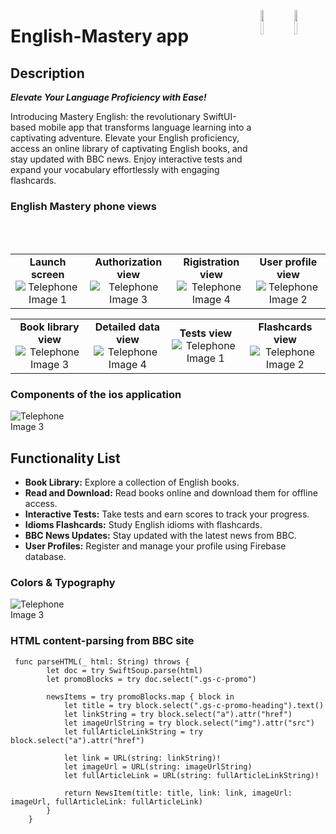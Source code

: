 <a href="https://developer.apple.com/xcode/swiftui/"><img src="https://img.icons8.com/?size=512&id=24465&format=png" align="right" width="10%"></a>
<img src="https://i.imgur.com/2wXKp4n.png" align="right" width="10%"></a>
# English-Mastery app
## Description
_**Elevate Your Language Proficiency with Ease!**_

Introducing Mastery English: the revolutionary SwiftUI-based mobile app that transforms language learning into a captivating adventure. Elevate your English proficiency, access an online library of captivating English books, and stay updated with BBC news. Enjoy interactive tests and expand your vocabulary effortlessly with engaging flashcards.
### English Mastery phone views


<table>
  <tr>
    <td align="center"><strong>Launch screen</strong><br><img src="https://i.imgur.com/Dn7xGdv.png" alt="Telephone Image 1"></td>
    <td align="center"><strong>Authorization view</strong><br><img src="https://i.imgur.com/oFrqpEi.png" alt="Telephone Image 3"></td>
    <td align="center"><strong>Rigistration view</strong><br><img src="https://i.imgur.com/ChPspvx.png" alt="Telephone Image 4"></td>
    <td align="center"><strong>User profile view</strong><br><img src="https://i.imgur.com/rYXL1ui.png" alt="Telephone Image 2"></td>
  </tr>
</table>

<table>
  <tr>
    <td align="center"><strong>Book library view</strong><br><img src="https://i.imgur.com/NzUhZa5.png" alt="Telephone Image 3"></td>
    <td align="center"><strong>Detailed data view</strong><br><img src="https://i.imgur.com/CdJKqWz.png" alt="Telephone Image 4"></td>
    <td align="center"><strong>Tests view</strong><br><img src="https://i.imgur.com/DFL4sT3.png" alt="Telephone Image 1"></td>
    <td align="center"><strong>Flashcards view</strong><br><img src="https://i.imgur.com/oDsO30R.png" alt="Telephone Image 2"></td>
  </tr>
</table>

### Components of the ios application
<td align="center">
  <img src="https://i.imgur.com/DfJsfbD.png" alt="Telephone Image 3" style="max-width: 100px;">
</td>

## Functionality List

- **Book Library:** Explore a collection of English books.
- **Read and Download:** Read books online and download them for offline access.
- **Interactive Tests:** Take tests and earn scores to track your progress.
- **Idioms Flashcards:** Study English idioms with flashcards.
- **BBC News Updates:** Stay updated with the latest news from BBC.
- **User Profiles:** Register and manage your profile using Firebase database.
### Colors & Typography
<td align="center">
  <img src="https://i.imgur.com/tyaVX1Y.png" alt="Telephone Image 3" style="max-width: 100px;">
</td>

### HTML content-parsing from BBC site

```
 func parseHTML(_ html: String) throws {
        let doc = try SwiftSoup.parse(html)
        let promoBlocks = try doc.select(".gs-c-promo")
        
        newsItems = try promoBlocks.map { block in
            let title = try block.select(".gs-c-promo-heading").text()
            let linkString = try block.select("a").attr("href")
            let imageUrlString = try block.select("img").attr("src")
            let fullArticleLinkString = try block.select("a").attr("href") 
            
            let link = URL(string: linkString)!
            let imageUrl = URL(string: imageUrlString)
            let fullArticleLink = URL(string: fullArticleLinkString)!
            
            return NewsItem(title: title, link: link, imageUrl: imageUrl, fullArticleLink: fullArticleLink)
        }
    }
```

